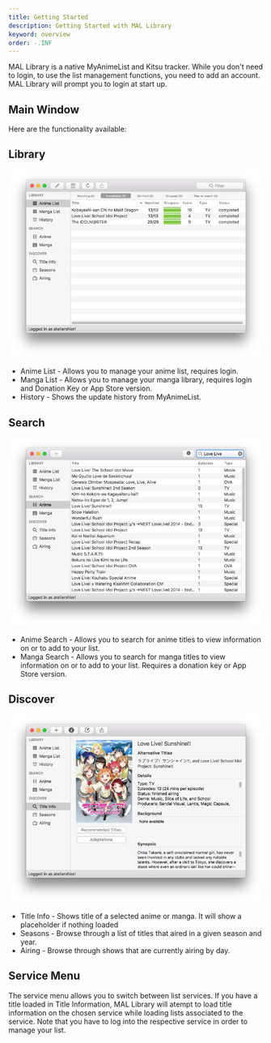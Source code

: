 ```yaml
---
title: Getting Started
description: Getting Started with MAL Library
keyword: overview
order: -.INF
---
```


MAL Library is a native MyAnimeList and Kitsu tracker. While you don't need to login, to use the list management functions, you need to add an account. MAL Library will prompt you to login at start up.

## Main Window
Here are the functionality available:
## Library
![](listview.jpg)
* Anime List - Allows you to manage your anime list, requires login.
* Manga List - Allows you to manage your manga library, requires login and Donation Key or App Store version.
* History - Shows the update history from MyAnimeList.

## Search
![](search.jpg)
* Anime Search - Allows you to search for anime titles to view information on or to add to your list.
* Manga Search - Allows you to search for manga titles to view information on or to add to your list. Requires a donation key or App Store version.

## Discover
![](info.jpg)
* Title Info - Shows title of a selected anime or manga. It will show a placeholder if nothing loaded
* Seasons - Browse through a list of titles that aired in a given season and year.
* Airing - Browse through shows that are currently airing by day.

## Service Menu
The service menu allows you to switch between list services. If you have a title loaded in Title Information, MAL Library will atempt to load title information on the chosen service while loading lists associated to the service. Note that you have to log into the respective service in order to manage your list.

